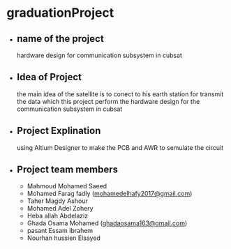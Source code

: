 # graduationProject

-  ## name of the project 

     hardware design for communication subsystem in cubsat 
     
-  ## Idea of Project

      the main idea of the satellite is to conect to his earth station for transmit the data which 
      this project perform the hardware design for the communication subsystem in cubsat 
      
-  ## Project Explination
     
     using Altium Designer to make the PCB and AWR to semulate the circuit 

-  ## Project team members 

    - Mahmoud Mohamed Saeed 
    - Mohamed Farag fadly (mohamedelhafy2017@gmail.com)
    - Taher Magdy Ashour 
    - Mohamed Adel Zohery
    - Heba allah Abdelaziz
    - Ghada Osama Mohamed (ghadaosama163@gmail.com)
    - pasant Essam Ibrahem
    - Nourhan hussien Elsayed 
